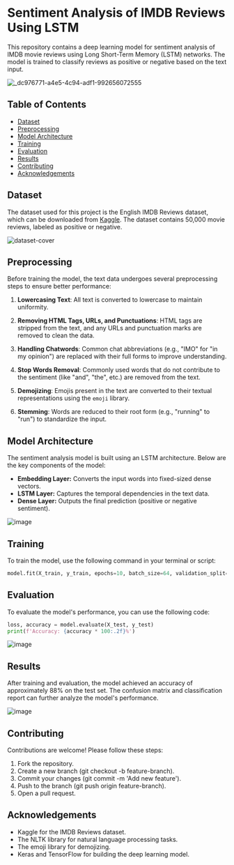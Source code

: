 # Sentiment Analysis of IMDB Reviews Using LSTM  

This repository contains a deep learning model for sentiment analysis of IMDB movie reviews using Long Short-Term Memory (LSTM) networks. The model is trained to classify reviews as positive or negative based on the text input.  

![_dc976771-a4e5-4c94-adf1-992656072555](https://github.com/user-attachments/assets/9d45840b-4ab0-4d67-a8a9-8dca0a7ae133)


## Table of Contents  

- [Dataset](#dataset)  
- [Preprocessing](#preprocessing)  
- [Model Architecture](#model-architecture)  
- [Training](#training)  
- [Evaluation](#evaluation)  
- [Results](#results)  
- [Contributing](#contributing)  
- [Acknowledgements](#acknowledgements)  

## Dataset  

The dataset used for this project is the English IMDB Reviews dataset, which can be downloaded from [Kaggle](https://www.kaggle.com/datasets/lakshmi25npathi/imdb-dataset-of-50k-movie-reviews). The dataset contains 50,000 movie reviews, labeled as positive or negative.

![dataset-cover](https://github.com/user-attachments/assets/cd16bf8b-2198-443f-80f7-ad920450399e)

## Preprocessing  

Before training the model, the text data undergoes several preprocessing steps to ensure better performance:  

1. **Lowercasing Text**: All text is converted to lowercase to maintain uniformity.  
   
2. **Removing HTML Tags, URLs, and Punctuations**: HTML tags are stripped from the text, and any URLs and punctuation marks are removed to clean the data.  

3. **Handling Chatwords**: Common chat abbreviations (e.g., "IMO" for "in my opinion") are replaced with their full forms to improve understanding.  

4. **Stop Words Removal**: Commonly used words that do not contribute to the sentiment (like "and", "the", etc.) are removed from the text.  

5. **Demojizing**: Emojis present in the text are converted to their textual representations using the `emoji` library.   

6. **Stemming**: Words are reduced to their root form (e.g., "running" to "run") to standardize the input.

## Model Architecture

The sentiment analysis model is built using an LSTM architecture. Below are the key components of the model:

- **Embedding Layer:** Converts the input words into fixed-sized dense vectors.
- **LSTM Layer:** Captures the temporal dependencies in the text data.
- **Dense Layer:** Outputs the final prediction (positive or negative sentiment).

![image](https://github.com/user-attachments/assets/bc4a50f0-4911-4052-b16f-141af7830af3)


## Training

To train the model, use the following command in your terminal or script:

```python 
model.fit(X_train, y_train, epochs=10, batch_size=64, validation_split=0.2)
```

## Evaluation

To evaluate the model's performance, you can use the following code:

```python 
loss, accuracy = model.evaluate(X_test, y_test)  
print(f'Accuracy: {accuracy * 100:.2f}%')
```

![image](https://github.com/user-attachments/assets/02890401-bc28-47c3-aa6a-0f30a5ce21f7)

## Results

After training and evaluation, the model achieved an accuracy of approximately 88% on the test set. The confusion matrix and classification report can further analyze the model's performance.

![image](https://github.com/user-attachments/assets/86895d15-94b5-410a-b6d3-73fc8da35658)

## Contributing

Contributions are welcome! Please follow these steps:

1. Fork the repository.
2. Create a new branch (git checkout -b feature-branch).
3. Commit your changes (git commit -m 'Add new feature').
4. Push to the branch (git push origin feature-branch).
5. Open a pull request.

## Acknowledgements

- Kaggle for the IMDB Reviews dataset.
- The NLTK library for natural language processing tasks.
- The emoji library for demojizing.
- Keras and TensorFlow for building the deep learning model.
